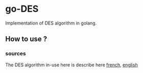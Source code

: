 # go-DES

Implementation of DES algorithm in golang. 

## How to use ?


### sources
The DES algorithm in-use here is describe here [french](https://www.commentcamarche.net/contents/204-introduction-au-chiffrement-avec-des), [english](https://ccm.net/contents/134-introduction-to-encryption-with-des) 
